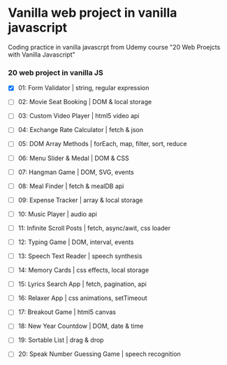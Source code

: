 # Vanilla web project in vanilla javascript  

Coding practice in vanilla javascrpt from Udemy course "20 Web Proejcts with Vanilla Javascript"

### 20 web project in vanilla JS
- [x] 01: Form Validator | string, regular expression
- [ ] 02: Movie Seat Booking | DOM & local storage
- [ ] 03: Custom Video Player | html5 video api
- [ ] 04: Exchange Rate Calculator | fetch & json 
- [ ] 05: DOM Array Methods | forEach, map, filter, sort, reduce
- [ ] 06: Menu Slider & Medal | DOM & CSS
- [ ] 07: Hangman Game | DOM, SVG, events
- [ ] 08: Meal Finder | fetch & mealDB api
- [ ] 09: Expense Tracker | array & local storage
- [ ] 10: Music Player | audio api

- [ ] 11: Infinite Scroll Posts | fetch, async/awit, css loader
- [ ] 12: Typing Game | DOM, interval, events
- [ ] 13: Speech Text Reader | speech synthesis
- [ ] 14: Memory Cards | css effects, local storage
- [ ] 15: Lyrics Search App | fetch, pagination, api
- [ ] 16: Relaxer App | css animations, setTimeout
- [ ] 17: Breakout Game | html5 canvas
- [ ] 18: New Year Countdow | DOM, date & time
- [ ] 19: Sortable List | drag & drop
- [ ] 20: Speak Number Guessing Game | speech recognition

